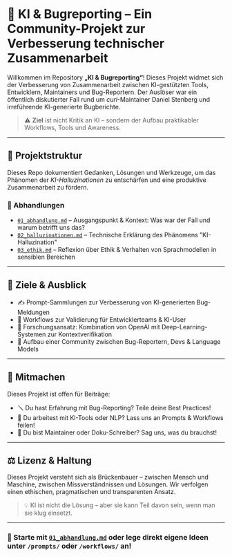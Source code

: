# 🧠 KI & Bugreporting – Ein Community-Projekt zur Verbesserung technischer Zusammenarbeit

Willkommen im Repository **„KI & Bugreporting“**! Dieses Projekt widmet sich der Verbesserung von Zusammenarbeit zwischen KI-gestützten Tools, Entwicklern, Maintainers und Bug-Reportern. Der Auslöser war ein öffentlich diskutierter Fall rund um *curl*-Maintainer Daniel Stenberg und irreführende KI-generierte Bugberichte.

> ⚠️ **Ziel** ist nicht Kritik an KI – sondern der Aufbau praktikabler Workflows, Tools und Awareness.

---

## 📂 Projektstruktur

Dieses Repo dokumentiert Gedanken, Lösungen und Werkzeuge, um das Phänomen der *KI-Halluzinationen* zu entschärfen und eine produktive Zusammenarbeit zu fördern.

### 📄 Abhandlungen

* [`01_abhandlung.md`](./01_abhandlung.md) – Ausgangspunkt & Kontext: Was war der Fall und warum betrifft uns das?
* [`02_halluzinationen.md`](./02_halluzinationen.md) – Technische Erklärung des Phänomens "KI-Halluzination"
* [`03_ethik.md`](./03_ethik.md) – Reflexion über Ethik & Verhalten von Sprachmodellen in sensiblen Bereichen

---

## 🧰 Ziele & Ausblick

* ✍️ Prompt-Sammlungen zur Verbesserung von KI-generierten Bug-Meldungen
* 🔁 Workflows zur Validierung für Entwicklerteams & KI-User
* 🧠 Forschungsansatz: Kombination von OpenAI mit Deep-Learning-Systemen zur Kontextverifikation
* 🤝 Aufbau einer Community zwischen Bug-Reportern, Devs & Language Models

---

## 💬 Mitmachen

Dieses Projekt ist offen für Beiträge:

* 🪛 Du hast Erfahrung mit Bug-Reporting? Teile deine Best Practices!
* 🤖 Du arbeitest mit KI-Tools oder NLP? Lass uns an Prompts & Workflows feilen!
* 📜 Du bist Maintainer oder Doku-Schreiber? Sag uns, was du brauchst!

---

## ⚖️ Lizenz & Haltung

Dieses Projekt versteht sich als Brückenbauer – zwischen Mensch und Maschine, zwischen Missverständnissen und Lösungen. Wir verfolgen einen ethischen, pragmatischen und transparenten Ansatz.

> 💡 KI ist nicht die Lösung – aber sie kann Teil davon sein, wenn man sie klug einsetzt.

---

### 🚀 Starte mit [`01_abhandlung.md`](./01_abhandlung.md) oder lege direkt eigene Ideen unter `/prompts/` oder `/workflows/` an!
